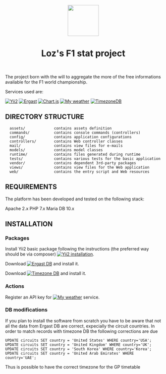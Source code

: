 <p align="center">
    <a href="https://github.com/yiisoft" target="_blank">
        <img src="https://avatars0.githubusercontent.com/u/993323" height="100px">
    </a>
    <h1 align="center">Loz's F1 stat project</h1>
    <br>
</p>

The project born with the will to aggregate the more of the free informations available for the F1 world championship.

Services used are:

[![Yii2](http://www.yiiframework.com/)](http://www.yiiframework.com/)
[![Ergast](http://ergast.com/mrd/)](http://ergast.com/mrd/)
[![Chart.js](https://www.chartjs.org/)](https://www.chartjs.org/)
[![My weather](http://www.myweather2.com/developer/)](http://www.myweather2.com/developer/)
[![TimezoneDB](https://timezonedb.com)](https://timezonedb.com)

DIRECTORY STRUCTURE
-------------------

      assets/             contains assets definition
      commands/           contains console commands (controllers)
      config/             contains application configurations
      controllers/        contains Web controller classes
      mail/               contains view files for e-mails
      models/             contains model classes
      runtime/            contains files generated during runtime
      tests/              contains various tests for the basic application
      vendor/             contains dependent 3rd-party packages
      views/              contains view files for the Web application
      web/                contains the entry script and Web resources



REQUIREMENTS
------------

The platform has been developed and tested on the following stack:

Apache 2.x
PHP 7.x
Maria DB 10.x


INSTALLATION
------------

### Packages

Install Yii2 basic package following the instructions (the preferred way should be via composer) [![Yii2 installation](https://www.yiiframework.com/doc/guide/2.0/en/start-installation)](https://www.yiiframework.com/doc/guide/2.0/en/start-installation).

Download [![Ergast DB](http://ergast.com/mrd/db/)](http://ergast.com/mrd/db/) and install it.
 
Download [![Timezone DB](https://timezonedb.com/download)](https://timezonedb.com/download) and install it.

### Actions

Register an API key for [![My weather](https://developer.weatherunlocked.com/signup)](https://developer.weatherunlocked.com/signup) service.

### DB modifications

If you plan to install the software from scratch you have to be aware that not all the data from Ergast DB are correct, expecially the circuit countries. 
In order to match records with timezone DB the following corrections are due

~~~
UPDATE circuits SET country = 'United States' WHERE country='USA';
UPDATE circuits SET country = 'United Kingdom' WHERE country='UK';
UPDATE circuits SET country = 'South Korea' WHERE country='Korea';
UPDATE circuits SET country = 'United Arab Emirates' WHERE country='UAE';
~~~

Thus is possible to have the correct timezone for the GP timetable
